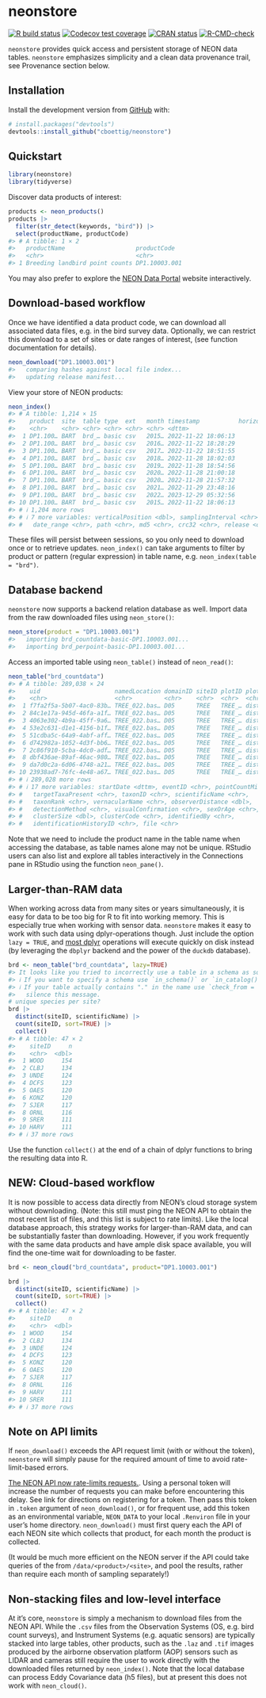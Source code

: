 
<!-- README.md is generated from README.Rmd. Please edit that file -->

# neonstore

<!-- badges: start -->

[![R build
status](https://github.com/cboettig/neonstore/workflows/R-CMD-check/badge.svg)](https://github.com/cboettig/neonstore/actions)
[![Codecov test
coverage](https://codecov.io/gh/cboettig/neonstore/branch/master/graph/badge.svg)](https://app.codecov.io/gh/cboettig/neonstore?branch=master)
[![CRAN
status](https://www.r-pkg.org/badges/version/neonstore)](https://CRAN.R-project.org/package=neonstore)
[![R-CMD-check](https://github.com/cboettig/neonstore/actions/workflows/R-CMD-check.yaml/badge.svg)](https://github.com/cboettig/neonstore/actions/workflows/R-CMD-check.yaml)
<!-- badges: end -->

`neonstore` provides quick access and persistent storage of NEON data
tables. `neonstore` emphasizes simplicity and a clean data provenance
trail, see Provenance section below.

## Installation

Install the development version from [GitHub](https://github.com/) with:

``` r
# install.packages("devtools")
devtools::install_github("cboettig/neonstore")
```

## Quickstart

``` r
library(neonstore)
library(tidyverse)
```

Discover data products of interest:

``` r
products <- neon_products()
products |>
  filter(str_detect(keywords, "bird")) |> 
  select(productName, productCode)
#> # A tibble: 1 × 2
#>   productName                    productCode  
#>   <chr>                          <chr>        
#> 1 Breeding landbird point counts DP1.10003.001
```

You may also prefer to explore the [NEON Data
Portal](https://data.neonscience.org/) website interactively.

## Download-based workflow

Once we have identified a data product code, we can download all
associated data files, e.g. in the bird survey data. Optionally, we can
restrict this download to a set of sites or date ranges of interest,
(see function documentation for details).

``` r
neon_download("DP1.10003.001")
#>   comparing hashes against local file index...
#>   updating release manifest...
```

View your store of NEON products:

``` r
neon_index()
#> # A tibble: 1,214 × 15
#>    product  site  table type  ext   month timestamp           horizontalPosition
#>    <chr>    <chr> <chr> <chr> <chr> <chr> <dttm>                           <dbl>
#>  1 DP1.100… BART  brd_… basic csv   2015… 2022-11-22 18:06:13                 NA
#>  2 DP1.100… BART  brd_… basic csv   2016… 2022-11-22 18:28:29                 NA
#>  3 DP1.100… BART  brd_… basic csv   2017… 2022-11-22 18:51:55                 NA
#>  4 DP1.100… BART  brd_… basic csv   2018… 2022-11-28 18:02:03                 NA
#>  5 DP1.100… BART  brd_… basic csv   2019… 2022-11-28 18:54:56                 NA
#>  6 DP1.100… BART  brd_… basic csv   2020… 2022-11-28 21:00:18                 NA
#>  7 DP1.100… BART  brd_… basic csv   2020… 2022-11-28 21:57:32                 NA
#>  8 DP1.100… BART  brd_… basic csv   2021… 2022-11-29 23:48:16                 NA
#>  9 DP1.100… BART  brd_… basic csv   2022… 2023-12-29 05:32:56                 NA
#> 10 DP1.100… BART  brd_… basic csv   2015… 2022-11-22 18:06:13                 NA
#> # ℹ 1,204 more rows
#> # ℹ 7 more variables: verticalPosition <dbl>, samplingInterval <chr>,
#> #   date_range <chr>, path <chr>, md5 <chr>, crc32 <chr>, release <chr>
```

These files will persist between sessions, so you only need to download
once or to retrieve updates. `neon_index()` can take arguments to filter
by product or pattern (regular expression) in table name,
e.g. `neon_index(table = "brd")`.

## Database backend

`neonstore` now supports a backend relation database as well. Import
data from the raw downloaded files using `neon_store()`:

``` r
neon_store(product = "DP1.10003.001")
#>   importing brd_countdata-basic-DP1.10003.001...
#>   importing brd_perpoint-basic-DP1.10003.001...
```

Access an imported table using `neon_table()` instead of `neon_read()`:

``` r
neon_table("brd_countdata")
#> # A tibble: 289,038 × 24
#>    uid                     namedLocation domainID siteID plotID plotType pointID
#>    <chr>                   <chr>         <chr>    <chr>  <chr>  <chr>    <chr>  
#>  1 f7fa2f5a-5b07-4ac0-83b… TREE_022.bas… D05      TREE   TREE_… distrib… 21     
#>  2 84c1e17a-945d-46fa-a1f… TREE_022.bas… D05      TREE   TREE_… distrib… 21     
#>  3 4063e302-4b9a-45ff-9a6… TREE_022.bas… D05      TREE   TREE_… distrib… 21     
#>  4 53e2c631-d1e1-4156-b1f… TREE_022.bas… D05      TREE   TREE_… distrib… 21     
#>  5 51cdba5c-64a9-4abf-aff… TREE_022.bas… D05      TREE   TREE_… distrib… 21     
#>  6 d742982a-1052-4d3f-bb6… TREE_022.bas… D05      TREE   TREE_… distrib… 21     
#>  7 2c86f910-5cba-4dc0-adf… TREE_022.bas… D05      TREE   TREE_… distrib… 21     
#>  8 dbf436ae-89af-46ac-980… TREE_022.bas… D05      TREE   TREE_… distrib… 21     
#>  9 da7d0c2a-6d06-4748-a21… TREE_022.bas… D05      TREE   TREE_… distrib… 21     
#> 10 23938ad7-76fc-4e48-a67… TREE_022.bas… D05      TREE   TREE_… distrib… 21     
#> # ℹ 289,028 more rows
#> # ℹ 17 more variables: startDate <dttm>, eventID <chr>, pointCountMinute <dbl>,
#> #   targetTaxaPresent <chr>, taxonID <chr>, scientificName <chr>,
#> #   taxonRank <chr>, vernacularName <chr>, observerDistance <dbl>,
#> #   detectionMethod <chr>, visualConfirmation <chr>, sexOrAge <chr>,
#> #   clusterSize <dbl>, clusterCode <chr>, identifiedBy <chr>,
#> #   identificationHistoryID <chr>, file <chr>
```

Note that we need to include the product name in the table name when
accessing the database, as table names alone may not be unique. RStudio
users can also list and explore all tables interactively in the
Connections pane in RStudio using the function `neon_pane()`.

## Larger-than-RAM data

When working across data from many sites or years simultaneously, it is
easy for data to be too big for R to fit into working memory. This is
especially true when working with sensor data. `neonstore` makes it easy
to work with such data using dplyr-operations though. Just include the
option `lazy = TRUE`, and [most
dplyr](https://dbplyr.tidyverse.org/reference/index.html) operations
will execute quickly on disk instead (by leveraging the `dbplyr` backend
and the power of the `duckdb` database).

``` r
brd <- neon_table("brd_countdata", lazy=TRUE)
#> It looks like you tried to incorrectly use a table in a schema as source.
#> ℹ If you want to specify a schema use `in_schema()` or `in_catalog()`.
#> ℹ If your table actually contains "." in the name use `check_from = FALSE` to
#>   silence this message.
# unique species per site?
brd |> 
  distinct(siteID, scientificName) |> 
  count(siteID, sort=TRUE) |> 
  collect()
#> # A tibble: 47 × 2
#>    siteID     n
#>    <chr>  <dbl>
#>  1 WOOD     154
#>  2 CLBJ     134
#>  3 UNDE     124
#>  4 DCFS     123
#>  5 OAES     120
#>  6 KONZ     120
#>  7 SJER     117
#>  8 ORNL     116
#>  9 SRER     111
#> 10 HARV     111
#> # ℹ 37 more rows
```

Use the function `collect()` at the end of a chain of dplyr functions to
bring the resulting data into R.

## NEW: Cloud-based workflow

It is now possible to access data directly from NEON’s cloud storage
system without downloading. (Note: this still must ping the NEON API to
obtain the most recent list of files, and this list is subject to rate
limits). Like the local database approach, this strategy works for
larger-than-RAM data, and can be substantially faster than downloading.
However, if you work frequently with the same data products and have
ample disk space available, you will find the one-time wait for
downloading to be faster.

``` r
brd <- neon_cloud("brd_countdata", product="DP1.10003.001")

brd |> 
  distinct(siteID, scientificName) |> 
  count(siteID, sort=TRUE) |> 
  collect()
#> # A tibble: 47 × 2
#>    siteID     n
#>    <chr>  <dbl>
#>  1 WOOD     154
#>  2 CLBJ     134
#>  3 UNDE     124
#>  4 DCFS     123
#>  5 KONZ     120
#>  6 OAES     120
#>  7 SJER     117
#>  8 ORNL     116
#>  9 HARV     111
#> 10 SRER     111
#> # ℹ 37 more rows
```

## Note on API limits

If `neon_download()` exceeds the API request limit (with or without the
token), `neonstore` will simply pause for the required amount of time to
avoid rate-limit-based errors.

[The NEON API now rate-limits
requests.](https://data.neonscience.org/data-api/rate-limiting/#api-tokens).
Using a personal token will increase the number of requests you can make
before encountering this delay. See link for directions on registering
for a token. Then pass this token in `.token` argument of
`neon_download()`, or for frequent use, add this token as an
environmental variable, `NEON_DATA` to your local `.Renviron` file in
your user’s home directory. `neon_download()` must first query each the
API of each NEON site which collects that product, for each month the
product is collected.

(It would be much more efficient on the NEON server if the API could
take queries of the from `/data/<product>/<site>`, and pool the results,
rather than require each month of sampling separately!)

## Non-stacking files and low-level interface

At it’s core, `neonstore` is simply a mechanism to download files from
the NEON API. While the `.csv` files from the Observation Systems (OS,
e.g. bird count surveys), and Instrument Systems (e.g. aquatic sensors)
are typically stacked into large tables, other products, such as the
`.laz` and `.tif` images produced by the airborne observation platform
(AOP) sensors such as LIDAR and cameras still require the user to work
directly with the downloaded files returned by `neon_index()`. Note that
the local database can process Eddy Covariance data (h5 files), but at
present this does not work with `neon_cloud()`.
